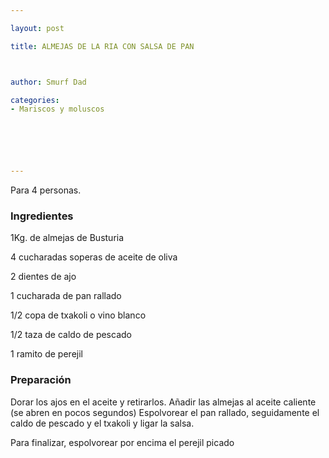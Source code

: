 ```yaml
---

layout: post

title: ALMEJAS DE LA RIA CON SALSA DE PAN



author: Smurf Dad

categories:
- Mariscos y moluscos






---
```


Para 4 personas.

<h3>Ingredientes</h3>

1Kg. de almejas de Busturia

4 cucharadas soperas de aceite de oliva

2 dientes de ajo

1 cucharada de pan rallado

1/2 copa de txakoli o vino blanco

1/2 taza de caldo de pescado

1 ramito de perejil

<h3>Preparación</h3>

Dorar los ajos en el aceite y retirarlos. Añadir las almejas al aceite caliente (se abren en pocos segundos) Espolvorear el pan rallado, seguidamente el caldo de pescado y el txakoli y ligar la salsa.

Para finalizar, espolvorear por encima el perejil picado